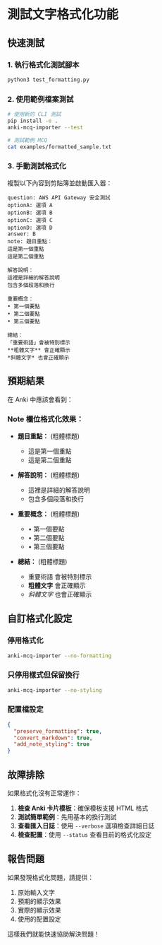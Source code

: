 # 測試文字格式化功能

## 快速測試

### 1. 執行格式化測試腳本
```bash
python3 test_formatting.py
```

### 2. 使用範例檔案測試
```bash
# 使用新的 CLI 測試
pip install -e .
anki-mcq-importer --test

# 測試範例 MCQ
cat examples/formatted_sample.txt
```

### 3. 手動測試格式化

複製以下內容到剪貼簿並啟動匯入器：

```
question: AWS API Gateway 安全測試
optionA: 選項 A
optionB: 選項 B  
optionC: 選項 C
optionD: 選項 D
answer: B
note: 題目重點：
這是第一個重點
這是第二個重點

解答說明：
這裡是詳細的解答說明
包含多個段落和換行

重要概念：
• 第一個要點
• 第二個要點
• 第三個要點

總結：
「重要術語」會被特別標示
**粗體文字** 會正確顯示
*斜體文字* 也會正確顯示
```

## 預期結果

在 Anki 中應該會看到：

### Note 欄位格式化效果：
- **題目重點：** (粗體標題)
  - 這是第一個重點
  - 這是第二個重點

- **解答說明：** (粗體標題)
  - 這裡是詳細的解答說明
  - 包含多個段落和換行

- **重要概念：** (粗體標題)
  - • 第一個要點
  - • 第二個要點  
  - • 第三個要點

- **總結：** (粗體標題)
  - 重要術語 會被特別標示
  - **粗體文字** 會正確顯示
  - *斜體文字* 也會正確顯示

## 自訂格式化設定

### 停用格式化
```bash
anki-mcq-importer --no-formatting
```

### 只停用樣式但保留換行
```bash
anki-mcq-importer --no-styling
```

### 配置檔設定
```json
{
  "preserve_formatting": true,
  "convert_markdown": true,
  "add_note_styling": true
}
```

## 故障排除

如果格式化沒有正常運作：

1. **檢查 Anki 卡片模板**：確保模板支援 HTML 格式
2. **測試簡單範例**：先用基本的換行測試
3. **查看匯入日誌**：使用 `--verbose` 選項檢查詳細日誌
4. **檢查配置**：使用 `--status` 查看目前的格式化設定

## 報告問題

如果發現格式化問題，請提供：
1. 原始輸入文字
2. 預期的顯示效果
3. 實際的顯示效果
4. 使用的配置設定

這樣我們就能快速協助解決問題！